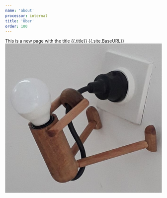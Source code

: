 ```yaml
---
name: 'about'
processor: internal
title: 'Über'
order: 100
---
```

This is a new page with the title {{.title}}
{{.site.BaseURL}} ![licht](licht.jpg)